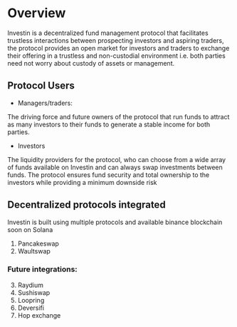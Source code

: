 # Overview

Investin is a decentralized fund management protocol that facilitates trustless interactions between prospecting investors and aspiring traders, the protocol provides an open market for investors and traders to exchange their offering in a trustless and non-custodial environment i.e. both parties need not worry about custody of assets or management.

## Protocol Users

* Managers/traders:

The driving force and future owners of the protocol that run funds to attract as many investors to their funds to generate a stable income for both parties. 

* Investors 

The liquidity providers for the protocol, who can choose from a wide array of funds available on Investin and can always swap investments between funds. The protocol ensures fund security and total ownership to the investors while providing a minimum downside risk 


## Decentralized protocols integrated

Investin is built using multiple protocols and available binance blockchain soon on Solana

1. Pancakeswap
2. Waultswap

### Future integrations: 

3. Raydium
3. Sushiswap
4. Loopring
5. Deversifi
6. Hop exchange 